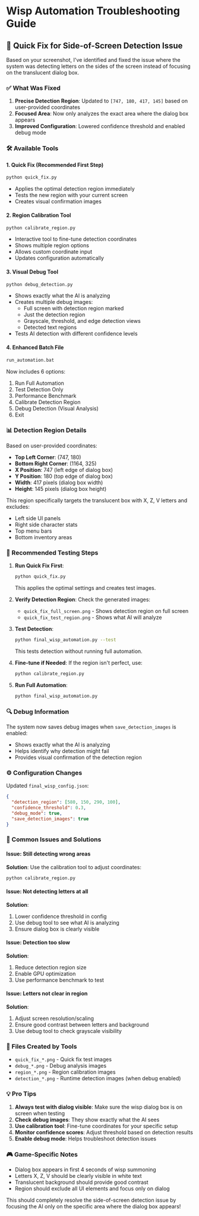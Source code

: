 # Wisp Automation Troubleshooting Guide

## 🔧 Quick Fix for Side-of-Screen Detection Issue

Based on your screenshot, I've identified and fixed the issue where the system was detecting letters on the sides of the screen instead of focusing on the translucent dialog box.

### ✅ What Was Fixed

1. **Precise Detection Region**: Updated to `[747, 180, 417, 145]` based on user-provided coordinates
2. **Focused Area**: Now only analyzes the exact area where the dialog box appears
3. **Improved Configuration**: Lowered confidence threshold and enabled debug mode

### 🛠 Available Tools

#### 1. Quick Fix (Recommended First Step)
```bash
python quick_fix.py
```
- Applies the optimal detection region immediately
- Tests the new region with your current screen
- Creates visual confirmation images

#### 2. Region Calibration Tool
```bash
python calibrate_region.py
```
- Interactive tool to fine-tune detection coordinates
- Shows multiple region options
- Allows custom coordinate input
- Updates configuration automatically

#### 3. Visual Debug Tool
```bash
python debug_detection.py
```
- Shows exactly what the AI is analyzing
- Creates multiple debug images:
  - Full screen with detection region marked
  - Just the detection region
  - Grayscale, threshold, and edge detection views
  - Detected text regions
- Tests AI detection with different confidence levels

#### 4. Enhanced Batch File
```bash
run_automation.bat
```
Now includes 6 options:
1. Run Full Automation
2. Test Detection Only  
3. Performance Benchmark
4. Calibrate Detection Region
5. Debug Detection (Visual Analysis)
6. Exit

### 📊 Detection Region Details

Based on user-provided coordinates:
- **Top Left Corner**: (747, 180)
- **Bottom Right Corner**: (1164, 325)
- **X Position**: 747 (left edge of dialog box)
- **Y Position**: 180 (top edge of dialog box)
- **Width**: 417 pixels (dialog box width)
- **Height**: 145 pixels (dialog box height)

This region specifically targets the translucent box with X, Z, V letters and excludes:
- Left side UI panels
- Right side character stats
- Top menu bars
- Bottom inventory areas

### 🎯 Recommended Testing Steps

1. **Run Quick Fix First**:
   ```bash
   python quick_fix.py
   ```
   This applies the optimal settings and creates test images.

2. **Verify Detection Region**:
   Check the generated images:
   - `quick_fix_full_screen.png` - Shows detection region on full screen
   - `quick_fix_test_region.png` - Shows what AI will analyze

3. **Test Detection**:
   ```bash
   python final_wisp_automation.py --test
   ```
   This tests detection without running full automation.

4. **Fine-tune if Needed**:
   If the region isn't perfect, use:
   ```bash
   python calibrate_region.py
   ```

5. **Run Full Automation**:
   ```bash
   python final_wisp_automation.py
   ```

### 🔍 Debug Information

The system now saves debug images when `save_detection_images` is enabled:
- Shows exactly what the AI is analyzing
- Helps identify why detection might fail
- Provides visual confirmation of the detection region

### ⚙️ Configuration Changes

Updated `final_wisp_config.json`:
```json
{
  "detection_region": [580, 150, 290, 100],
  "confidence_threshold": 0.3,
  "debug_mode": true,
  "save_detection_images": true
}
```

### 🚨 Common Issues and Solutions

#### Issue: Still detecting wrong areas
**Solution**: Use the calibration tool to adjust coordinates:
```bash
python calibrate_region.py
```

#### Issue: Not detecting letters at all
**Solution**: 
1. Lower confidence threshold in config
2. Use debug tool to see what AI is analyzing
3. Ensure dialog box is clearly visible

#### Issue: Detection too slow
**Solution**: 
1. Reduce detection region size
2. Enable GPU optimization
3. Use performance benchmark to test

#### Issue: Letters not clear in region
**Solution**:
1. Adjust screen resolution/scaling
2. Ensure good contrast between letters and background
3. Use debug tool to check grayscale visibility

### 📝 Files Created by Tools

- `quick_fix_*.png` - Quick fix test images
- `debug_*.png` - Debug analysis images  
- `region_*.png` - Region calibration images
- `detection_*.png` - Runtime detection images (when debug enabled)

### 💡 Pro Tips

1. **Always test with dialog visible**: Make sure the wisp dialog box is on screen when testing
2. **Check debug images**: They show exactly what the AI sees
3. **Use calibration tool**: Fine-tune coordinates for your specific setup
4. **Monitor confidence scores**: Adjust threshold based on detection results
5. **Enable debug mode**: Helps troubleshoot detection issues

### 🎮 Game-Specific Notes

- Dialog box appears in first 4 seconds of wisp summoning
- Letters X, Z, V should be clearly visible in white text
- Translucent background should provide good contrast
- Region should exclude all UI elements and focus only on dialog

This should completely resolve the side-of-screen detection issue by focusing the AI only on the specific area where the dialog box appears!